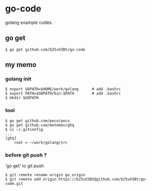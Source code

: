 go-code
=======

golang example codes.

## go get

    $ go get github.com/b25vX3Bt/go-code

## my memo

### golang init

    $ export GOPATH=$HOME/work/golang      # add .bashrc
    $ export PATH=$GOPATH/bin:$PATH        # add .bashrc
    $ mkdir $GOPATH

### tool

    $ go get github.com/peco/peco
    $ go get github.com/motemen/ghq
    $ vi ~/.gitconfig
    ...
    [ghq]
        root = ~/work/golang/src


### before git push ?

'go get' to git push

    $ git remote rename origin go_origin
    $ git remote add origin https://b25vX3Bt@github.com/b25vX3Bt/go-code.git

